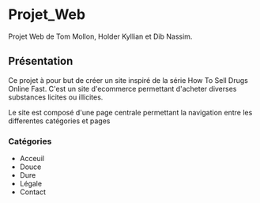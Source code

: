 # Projet_Web
Projet Web de Tom Mollon, Holder Kyllian et Dib Nassim.

## Présentation 

Ce projet à pour but de créer un site inspiré de la série How To Sell Drugs Online Fast.
C'est un site d'ecommerce permettant d'acheter diverses substances licites ou illicites.

Le site est composé d'une page centrale permettant la navigation entre les differentes catégories et pages

### Catégories 

- Acceuil 
- Douce 
- Dure 
- Légale 
- Contact
